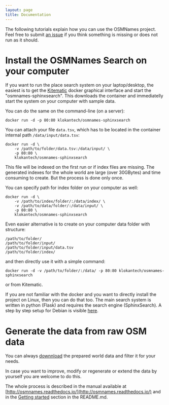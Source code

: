 ```yaml
---
layout: page
title: Documentation
---
```


The following tutorials explain how you can use the OSMNames project. Feel free to submit [an issue](https://github.com/osmnames/osmnames/issues) if you think something is missing or does not run as it should.

# Install the OSMNames Search on your computer

If you want to run the place search system on your laptop/desktop, the easiest is to get the [Kitematic](https://kitematic.com/) docker graphical interface and start the "osmnames-sphinxsearch". This downloads the container and immediatelly start the system on your computer with sample data.

You can do the same on the command-line (on a server):

```
docker run -d -p 80:80 klokantech/osmnames-sphinxsearch
```

You can attach your file `data.tsv`, which has to be located in the container internal path `/data/input/data.tsv`:

```
docker run -d \
    -v /path/to/folder/data.tsv:/data/input/ \
    -p 80:80 \
    klokantech/osmnames-sphinxsearch
```

This file will be indexed on the first run or if index files are missing.
The generated indexes for the whole world are large (over 30GBytes) and time consuming to create. But the process is done only once.

You can specify path for index folder on your computer as well:

```
docker run -d \
    -v /path/to/index/folder/:/data/index/ \
    -v /path/to/data/folder/:/data/input/ \
    -p 80:80 \
    klokantech/osmnames-sphinxsearch
```

Even easier alternative is to create on your computer data folder with structure:

```
/path/to/folder/
/path/to/folder/input/
/path/to/folder/input/data.tsv
/path/to/folder/index/
```

and then directly use it with a simple command:
```
docker run -d -v /path/to/folder/:/data/ -p 80:80 klokantech/osmnames-sphinxsearch
```
or from Kitematic.

If you are not familiar with the docker and you want to directly install the project on Linux, then you can do that too.
The main search system is written in python (Flask) and requires the search engine (SphinxSearch). A step by step setup for Debian is visible [here](https://github.com/klokantech/osmnames-sphinxsearch/blob/master/Dockerfile).

# Generate the data from raw OSM data

You can always [downnload](http://osmnames.org/download/) the prepared world data and filter it for your needs.

In case you want to improve, modify or regenerate or extend the data by yourself you are welcome to do this.

The whole process is described in the manual available at [http://osmnames.readthedocs.io/](http://osmnames.readthedocs.io/) and in the [Getting started](https://github.com/OSMNames/OSMNames#get-started) section in the README.md.
